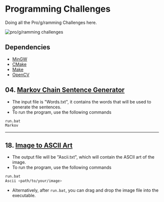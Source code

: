 # Programming Challenges

Doing all the Pro/g/ramming Challenges here.

![pro/g/ramming challenges](https://imgur.com/OQ6B6ir.png)

## Dependencies

- [MinGW](https://www.mingw-w64.org/downloads/)
- [CMake](https://cmake.org/download/)
- [Make](http://gnuwin32.sourceforge.net/packages/make.htm)
- [OpenCV](https://opencv.org/releases/)

## 04. [Markov Chain Sentence Generator](https://github.com/Andrei137/Challenges/tree/main/04)

- The input file is "Words.txt", it contains the words that will be used to generate the sentences.
- To run the program, use the following commands
```bash
run.bat
Markov
```

---

## 18. [Image to ASCII Art](https://github.com/Andrei137/Challenges/tree/main/18)

- The output file will be "Ascii.txt", which will contain the ASCII art of the image.
- To run the program, use the following commands
```bash
run.bat
Ascii <path/to/your/image>
```
- Alternatively, after ```run.bat```, you can drag and drop the image file into the executable.
